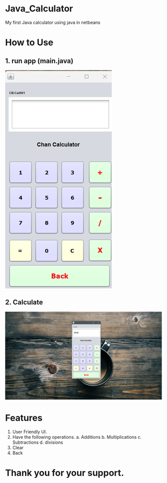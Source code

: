 # Java_Calculator
My first Java calculator using java in netbeans
# How to Use

## 1. run app (main.java)
![Run the app](/img/pic1.png)
## 2. Calculate
![Run the app](/img/pic2.png)
# Features

1. User Friendly UI.
2. Have the following operations.
   a. Additions
   b. Multiplications
   c. Subtractions
   d. divisions
3. Clear
4. Back

# Thank you for your support.
   